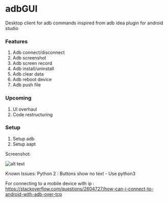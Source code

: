# adbGUI
Desktop client for adb commands inspired from adb idea plugin for android studio 

### Features
1. Adb connect/disconnect
2. Adb screenshot
3. Adb screen record
4. Adb install/uninstall
5. Adb clear data
6. Adb reboot device
7. Adb push file

### Upcoming
1. UI overhaul 
2. Code restructuring 

### Setup
1. Setup adb
2. Setup aapt

Screenshot: 

![alt text][img]

[img]: https://github.com/sunwicked/adbGUI/blob/master/screenshots/Screen%20Shot%202019-04-06%20at%206.30.28%20PM.png "ADB GUI MAC"

Known Issues:
Python 2 : Buttons show no text -  Use python3

For connecting to a mobile device with ip : https://stackoverflow.com/questions/2604727/how-can-i-connect-to-android-with-adb-over-tcp
